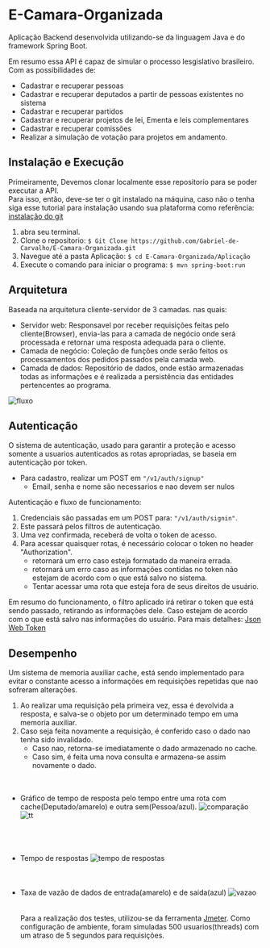 # E-Camara-Organizada


Aplicação Backend desenvolvida utilizando-se da linguagem Java e do framework Spring Boot.

Em resumo essa API é capaz de simular o processo lesgislativo brasileiro. Com as possibilidades de:
* Cadastrar e recuperar pessoas
* Cadastrar e recuperar deputados a partir de pessoas existentes no sistema
* Cadastrar e recuperar partidos
* Cadastrar e recuperar projetos de lei, Ementa e leis complementares
* Cadastrar e recuperar comissões
* Realizar a simulação de votação para projetos em andamento.
   

## Instalação e Execução
Primeiramente, Devemos clonar localmente esse repositorio para se poder executar a API.  
Para isso, então, deve-se ter o git instalado na máquina, caso não o tenha siga esse tutorial para instalação usando sua plataforma como referência: [instalação do git](https://git-scm.com/book/pt-br/v1/Primeiros-passos-Instalando-Git.)  

1. abra seu terminal.
1. Clone o repositorio: `$ Git Clone https://github.com/Gabriel-de-Carvalho/E-Camara-Organizada.git`
1. Navegue até a pasta Aplicação: `$ cd E-Camara-Organizada/Aplicação`
1. Execute o comando para iniciar o programa: `$ mvn spring-boot:run`


## Arquitetura

Baseada na arquitetura cliente-servidor de 3 camadas. nas quais:  
* Servidor web: Responsavel por receber requisições feitas pelo cliente(Browser), envia-las para a camada de negócio onde será processada e retornar uma resposta adequada para o cliente.
* Camada de negócio: Coleção de funções onde serão feitos os processamentos dos pedidos passados pela camada web.
* Camada de dados: Repositório de dados, onde estão armazenadas todas as informações e é realizada a persistência das entidades pertencentes ao programa.  
  
  
  
![fluxo](https://i.ibb.co/qj04PfN/eco-1.jpg)


## Autenticação

O sistema de autenticação, usado para garantir a proteção e acesso somente a usuarios autenticados as rotas apropriadas, se baseia em autenticação por token. 

* Para cadastro, realizar um POST em `"/v1/auth/signup"`  
    * Email, senha e nome são necessarios e nao devem ser nulos  
    
Autenticação e fluxo de funcionamento:  
1. Credenciais são passadas em um POST para: `"/v1/auth/signin"`.
2. Este passará pelos filtros de autenticação.
3. Uma vez confirmada, receberá de volta o token de acesso.
4. Para acessar quaisquer rotas, é necessário colocar o token no header "Authorization".
    * retornará um erro caso esteja formatado da maneira errada.
    * retornará um erro caso as informações contidas no token não estejam de acordo com o que está salvo no sistema.
    * Tentar acessar uma rota que esteja fora de seus direitos de usuário.

Em resumo do funcionamento, o filtro aplicado irá retirar o token que está sendo passado, retirando as informações dele. Caso estejam de acordo com o que está salvo nas informações do usuário.
Para mais detalhes: [Json Web Token](https://medium.com/tableless/entendendo-tokens-jwt-json-web-token-413c6d1397f6)

## Desempenho
 Um sistema de memoria auxiliar cache, está sendo implementado para evitar o constante acesso a informações em requisições repetidas que nao sofreram alterações.
 
 1. Ao realizar uma requisição pela primeira vez, essa é devolvida a resposta, e salva-se o objeto por um determinado tempo em uma memoria auxiliar.
 1. Caso seja feita novamente a requisição, é conferido caso o dado nao tenha sido invalidado.
    * Caso nao, retorna-se imediatamente o dado armazenado no cache.
    * Caso sim, é feita uma nova consulta e armazena-se assim novamente o dado. 
  &nbsp;  
  &nbsp;  
  &nbsp;  
* Gráfico de tempo de resposta pelo tempo entre uma rota com cache(Deputado/amarelo) e outra sem(Pessoa/azul).
![comparação](https://uploaddeimagens.com.br/images/002/437/749/full/flotLatenciesOverTime.png?1571691521) 
![tt](https://uploaddeimagens.com.br/images/002/437/750/full/flotResponseTimesPercentiles.png?1571691539)  
&nbsp;    
&nbsp;   
&nbsp;    
&nbsp;    
* Tempo de respostas
![tempo de respostas](https://uploaddeimagens.com.br/images/002/437/751/full/WhatsApp_Image_2019-10-21_at_17.45.23.jpeg?1571691552)  
&nbsp;    
&nbsp;    
&nbsp;    
* Taxa de vazão de dados de entrada(amarelo) e de saida(azul)
![vazao](https://uploaddeimagens.com.br/images/002/437/748/full/flotBytesThroughputOverTime.png?1571691499)  
&nbsp;  
&nbsp;  
Para a realização dos testes, utilizou-se da ferramenta [Jmeter](https://jmeter.apache.org/). Como configuração de ambiente, foram simuladas 500 usuarios(threads) com um atraso de 5 segundos para requisições.

